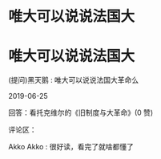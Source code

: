 # 唯大可以说说法国大

# 唯大可以说说法国大

(提问)黑天鹅 : 唯大可以说说法国大革命么

2019-06-25

回答：看托克维尔的《旧制度与大革命》(0 赞)

评论区：

Akko Akko : 很好读，看完了就啥都懂了